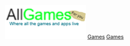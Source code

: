 <hyml><body><img src="2020_12_21_0t3_Kleki.png" >
<a href = "Gamespg1.md">Games</a>
<a href = "Appspg1.md">Games</a></body></html>
